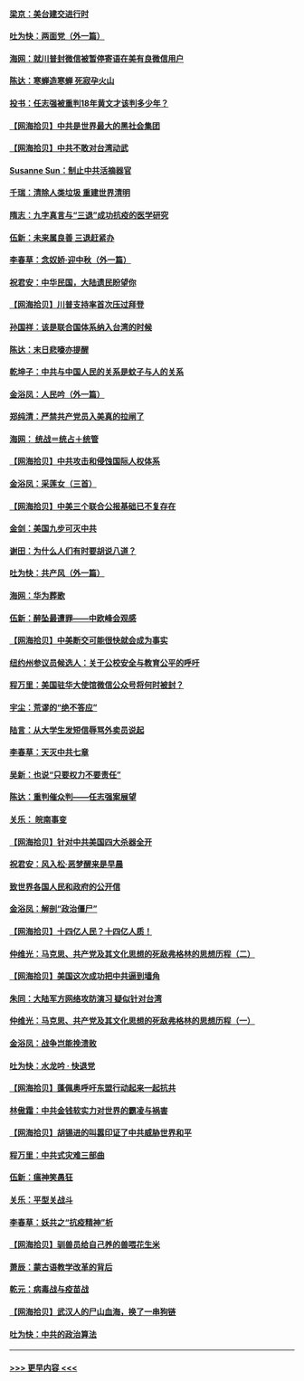 #### [梁京：美台建交进行时](../pages/nsc993/n12424066.md?t=09240851) 
#### [吐为快：两面党（外一篇）](../pages/nsc993/n12424043.md?t=09240851) 
#### [海网：就川普封微信被暂停寄语在美有良微信用户](../pages/nsc993/n12424021.md?t=09240851) 
#### [陈达：寒蝉造寒蝉 死寂孕火山](../pages/nsc993/n12423958.md?t=09240851) 
#### [投书：任志强被重判18年黄文才该判多少年？](../pages/nsc993/n12423672.md?t=09240851) 
#### [【网海拾贝】中共是世界最大的黑社会集团](../pages/nsc993/n12423543.md?t=09240851) 
#### [【网海拾贝】中共不敢对台湾动武](../pages/nsc993/n12421418.md?t=09240851) 
#### [Susanne Sun：制止中共活摘器官](../pages/nsc993/n12419654.md?t=09240851) 
#### [千瑞：清除人类垃圾 重建世界清明](../pages/nsc993/n12419414.md?t=09240851) 
#### [隋志：九字真言与“三退”成功抗疫的医学研究](../pages/nsc993/n12419248.md?t=09240851) 
#### [伍新：未来属良善 三退赶紧办](../pages/nsc993/n12418496.md?t=09240851) 
#### [李春草：念奴娇·迎中秋（外一篇）](../pages/nsc993/n12418465.md?t=09240851) 
#### [祝君安：中华民国，大陆遗民盼望你](../pages/nsc993/n12418089.md?t=09240851) 
#### [【网海拾贝】川普支持率首次压过拜登](../pages/nsc993/n12418050.md?t=09240851) 
#### [孙国祥：该是联合国体系纳入台湾的时候](../pages/nsc993/n12417369.md?t=09240851) 
#### [陈达：末日悲嚎亦提醒](../pages/nsc993/n12416736.md?t=09240851) 
#### [乾坤子：中共与中国人民的关系是蚊子与人的关系](../pages/nsc993/n12416632.md?t=09240851) 
#### [金浴凤：人民吟（外一篇）](../pages/nsc993/n12416567.md?t=09240851) 
#### [郑纯清：严禁共产党员入美真的拉闸了](../pages/nsc993/n12416550.md?t=09240851) 
#### [海网： 统战＝统占＋统管](../pages/nsc993/n12416404.md?t=09240851) 
#### [【网海拾贝】中共攻击和侵蚀国际人权体系](../pages/nsc993/n12416250.md?t=09240851) 
#### [金浴凤：采莲女（三首）](../pages/nsc993/n12415517.md?t=09240851) 
#### [【网海拾贝】中美三个联合公报基础已不复存在](../pages/nsc993/n12415054.md?t=09240851) 
#### [金剑：美国九步可灭中共](../pages/nsc993/n12413183.md?t=09240851) 
#### [谢田：为什么人们有时要胡说八道？](../pages/nsc993/n12411861.md?t=09240851) 
#### [吐为快：共产风（外一篇）](../pages/nsc993/n12411761.md?t=09240851) 
#### [海网：华为葬歌](../pages/nsc993/n12410381.md?t=09240851) 
#### [伍新：醉坠最遭罪——中欧峰会观感](../pages/nsc993/n12410364.md?t=09240851) 
#### [【网海拾贝】中美断交可能很快就会成为事实](../pages/nsc993/n12409495.md?t=09240851) 
#### [纽约州参议员候选人：关于公校安全与教育公平的呼吁](../pages/nsc993/n12409228.md?t=09240851) 
#### [程万里：美国驻华大使馆微信公众号将何时被封？](../pages/nsc993/n12407397.md?t=09240851) 
#### [宇尘：荒谬的“绝不答应”](../pages/nsc993/n12407360.md?t=09240851) 
#### [陆言：从大学生发短信辱骂外卖员说起](../pages/nsc993/n12407285.md?t=09240851) 
#### [李春草：天灭中共七章](../pages/nsc993/n12406988.md?t=09240851) 
#### [吴新：也说“只要权力不要责任”](../pages/nsc993/n12406966.md?t=09240851) 
#### [陈达：重判催众判——任志强案展望](../pages/nsc993/n12404540.md?t=09240851) 
#### [关乐： 皖南事变](../pages/nsc993/n12404288.md?t=09240851) 
#### [【网海拾贝】针对中共美国四大杀器全开](../pages/nsc993/n12404172.md?t=09240851) 
#### [祝君安：风入松‧恶梦醒来是早晨](../pages/nsc993/n12401953.md?t=09240851) 
#### [致世界各国人民和政府的公开信](../pages/nsc993/n12401824.md?t=09240851) 
#### [金浴凤：解剖“政治僵尸”](../pages/nsc993/n12401808.md?t=09240851) 
#### [【网海拾贝】十四亿人民？十四亿人质！](../pages/nsc993/n12401708.md?t=09240851) 
#### [仲维光：马克思、共产党及其文化思想的死敌弗格林的思想历程（二）](../pages/nsc993/n12399107.md?t=09240851) 
#### [【网海拾贝】美国这次成功把中共逼到墙角](../pages/nsc993/n12400173.md?t=09240851) 
#### [朱同：大陆军方网络攻防演习 疑似针对台湾](../pages/nsc993/n12399868.md?t=09240851) 
#### [仲维光：马克思、共产党及其文化思想的死敌弗格林的思想历程（一）](../pages/nsc993/n12398341.md?t=09240851) 
#### [金浴凤：战争岂能挽溃败](../pages/nsc993/n12398855.md?t=09240851) 
#### [吐为快：水龙吟 · 快退党](../pages/nsc993/n12398849.md?t=09240851) 
#### [【网海拾贝】蓬佩奥呼吁东盟行动起来一起抗共](../pages/nsc993/n12398291.md?t=09240851) 
#### [林傲霜：中共金钱软实力对世界的霸凌与祸害](../pages/nsc993/n12397515.md?t=09240851) 
#### [【网海拾贝】胡锡进的叫嚣印证了中共威胁世界和平](../pages/nsc993/n12397455.md?t=09240851) 
#### [程万里：中共式灾难三部曲](../pages/nsc993/n12397106.md?t=09240851) 
#### [伍新：瘟神笑愚狂](../pages/nsc993/n12397052.md?t=09240851) 
#### [关乐：平型关战斗](../pages/nsc993/n12395387.md?t=09240851) 
#### [李春草：妖共之“抗疫精神”析](../pages/nsc993/n12395240.md?t=09240851) 
#### [【网海拾贝】驯兽员给自己养的兽喂花生米](../pages/nsc993/n12393919.md?t=09240851) 
#### [萧辰：蒙古语教学改革的背后](../pages/nsc993/n12393677.md?t=09240851) 
#### [乾元：病毒战与疫苗战](../pages/nsc993/n12393107.md?t=09240851) 
#### [【网海拾贝】武汉人的尸山血海，换了一串狗链](../pages/nsc993/n12393043.md?t=09240851) 
#### [吐为快：中共的政治算法](../pages/nsc993/n12390506.md?t=09240851) 

----
#### [ >>> 更早内容 <<< ](../indexes/nsc993-earlier.md)
